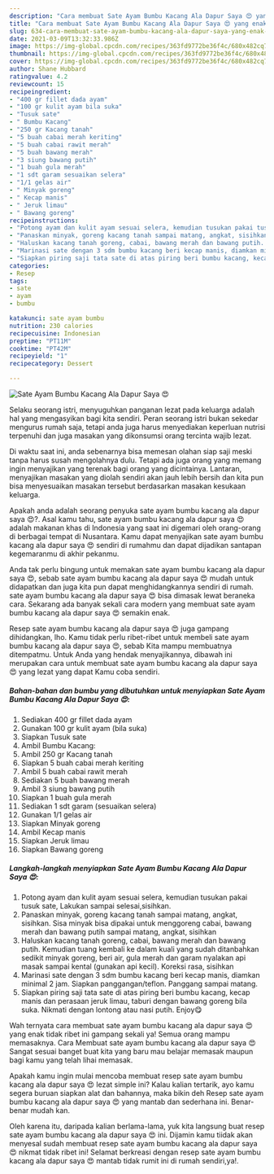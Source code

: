 ```yaml
---
description: "Cara membuat Sate Ayam Bumbu Kacang Ala Dapur Saya 😍 yang enak Untuk Jualan"
title: "Cara membuat Sate Ayam Bumbu Kacang Ala Dapur Saya 😍 yang enak Untuk Jualan"
slug: 634-cara-membuat-sate-ayam-bumbu-kacang-ala-dapur-saya-yang-enak-untuk-jualan
date: 2021-03-09T13:32:33.986Z
image: https://img-global.cpcdn.com/recipes/363fd9772be36f4c/680x482cq70/sate-ayam-bumbu-kacang-ala-dapur-saya-😍-foto-resep-utama.jpg
thumbnail: https://img-global.cpcdn.com/recipes/363fd9772be36f4c/680x482cq70/sate-ayam-bumbu-kacang-ala-dapur-saya-😍-foto-resep-utama.jpg
cover: https://img-global.cpcdn.com/recipes/363fd9772be36f4c/680x482cq70/sate-ayam-bumbu-kacang-ala-dapur-saya-😍-foto-resep-utama.jpg
author: Shane Hubbard
ratingvalue: 4.2
reviewcount: 15
recipeingredient:
- "400 gr fillet dada ayam"
- "100 gr kulit ayam bila suka"
- "Tusuk sate"
- " Bumbu Kacang"
- "250 gr Kacang tanah"
- "5 buah cabai merah keriting"
- "5 buah cabai rawit merah"
- "5 buah bawang merah"
- "3 siung bawang putih"
- "1 buah gula merah"
- "1 sdt garam sesuaikan selera"
- "1/1 gelas air"
- " Minyak goreng"
- " Kecap manis"
- " Jeruk limau"
- " Bawang goreng"
recipeinstructions:
- "Potong ayam dan kulit ayam sesuai selera, kemudian tusukan pakai tusuk sate, Lakukan sampai selesai,sisihkan."
- "Panaskan minyak, goreng kacang tanah sampai matang, angkat, sisihkan. Sisa minyak bisa dipakai untuk menggoreng cabai, bawang merah dan bawang putih sampai matang, angkat, sisihkan"
- "Haluskan kacang tanah goreng, cabai, bawang merah dan bawang putih. Kemudian tuang kembali ke dalam kuali yang sudah ditanbahkan sedikit minyak goreng, beri air, gula merah dan garam nyalakan api masak sampai kental (gunakan api kecil). Koreksi rasa, sisihkan"
- "Marinasi sate dengan 3 sdm bumbu kacang beri kecap manis, diamkan minimal 2 jam. Siapkan panggangan/teflon. Panggang sampai matang."
- "Siapkan piring saji tata sate di atas piring beri bumbu kacang, kecap manis dan perasaan jeruk limau, taburi dengan bawang goreng bila suka. Nikmati dengan lontong atau nasi putih. Enjoy😋"
categories:
- Resep
tags:
- sate
- ayam
- bumbu

katakunci: sate ayam bumbu 
nutrition: 230 calories
recipecuisine: Indonesian
preptime: "PT11M"
cooktime: "PT42M"
recipeyield: "1"
recipecategory: Dessert

---
```



![Sate Ayam Bumbu Kacang Ala Dapur Saya 😍](https://img-global.cpcdn.com/recipes/363fd9772be36f4c/680x482cq70/sate-ayam-bumbu-kacang-ala-dapur-saya-😍-foto-resep-utama.jpg)

Selaku seorang istri, menyuguhkan panganan lezat pada keluarga adalah hal yang mengasyikan bagi kita sendiri. Peran seorang istri bukan sekedar mengurus rumah saja, tetapi anda juga harus menyediakan keperluan nutrisi terpenuhi dan juga masakan yang dikonsumsi orang tercinta wajib lezat.

Di waktu  saat ini, anda sebenarnya bisa memesan olahan siap saji meski tanpa harus susah mengolahnya dulu. Tetapi ada juga orang yang memang ingin menyajikan yang terenak bagi orang yang dicintainya. Lantaran, menyajikan masakan yang diolah sendiri akan jauh lebih bersih dan kita pun bisa menyesuaikan masakan tersebut berdasarkan masakan kesukaan keluarga. 



Apakah anda adalah seorang penyuka sate ayam bumbu kacang ala dapur saya 😍?. Asal kamu tahu, sate ayam bumbu kacang ala dapur saya 😍 adalah makanan khas di Indonesia yang saat ini digemari oleh orang-orang di berbagai tempat di Nusantara. Kamu dapat menyajikan sate ayam bumbu kacang ala dapur saya 😍 sendiri di rumahmu dan dapat dijadikan santapan kegemaranmu di akhir pekanmu.

Anda tak perlu bingung untuk memakan sate ayam bumbu kacang ala dapur saya 😍, sebab sate ayam bumbu kacang ala dapur saya 😍 mudah untuk didapatkan dan juga kita pun dapat menghidangkannya sendiri di rumah. sate ayam bumbu kacang ala dapur saya 😍 bisa dimasak lewat beraneka cara. Sekarang ada banyak sekali cara modern yang membuat sate ayam bumbu kacang ala dapur saya 😍 semakin enak.

Resep sate ayam bumbu kacang ala dapur saya 😍 juga gampang dihidangkan, lho. Kamu tidak perlu ribet-ribet untuk membeli sate ayam bumbu kacang ala dapur saya 😍, sebab Kita mampu membuatnya ditempatmu. Untuk Anda yang hendak menyajikannya, dibawah ini merupakan cara untuk membuat sate ayam bumbu kacang ala dapur saya 😍 yang lezat yang dapat Kamu coba sendiri.

<!--inarticleads1-->

##### Bahan-bahan dan bumbu yang dibutuhkan untuk menyiapkan Sate Ayam Bumbu Kacang Ala Dapur Saya 😍:

1. Sediakan 400 gr fillet dada ayam
1. Gunakan 100 gr kulit ayam (bila suka)
1. Siapkan Tusuk sate
1. Ambil  Bumbu Kacang:
1. Ambil 250 gr Kacang tanah
1. Siapkan 5 buah cabai merah keriting
1. Ambil 5 buah cabai rawit merah
1. Sediakan 5 buah bawang merah
1. Ambil 3 siung bawang putih
1. Siapkan 1 buah gula merah
1. Sediakan 1 sdt garam (sesuaikan selera)
1. Gunakan 1/1 gelas air
1. Siapkan  Minyak goreng
1. Ambil  Kecap manis
1. Siapkan  Jeruk limau
1. Siapkan  Bawang goreng




<!--inarticleads2-->

##### Langkah-langkah menyiapkan Sate Ayam Bumbu Kacang Ala Dapur Saya 😍:

1. Potong ayam dan kulit ayam sesuai selera, kemudian tusukan pakai tusuk sate, Lakukan sampai selesai,sisihkan.
1. Panaskan minyak, goreng kacang tanah sampai matang, angkat, sisihkan. Sisa minyak bisa dipakai untuk menggoreng cabai, bawang merah dan bawang putih sampai matang, angkat, sisihkan
1. Haluskan kacang tanah goreng, cabai, bawang merah dan bawang putih. Kemudian tuang kembali ke dalam kuali yang sudah ditanbahkan sedikit minyak goreng, beri air, gula merah dan garam nyalakan api masak sampai kental (gunakan api kecil). Koreksi rasa, sisihkan
1. Marinasi sate dengan 3 sdm bumbu kacang beri kecap manis, diamkan minimal 2 jam. Siapkan panggangan/teflon. Panggang sampai matang.
1. Siapkan piring saji tata sate di atas piring beri bumbu kacang, kecap manis dan perasaan jeruk limau, taburi dengan bawang goreng bila suka. Nikmati dengan lontong atau nasi putih. Enjoy😋




Wah ternyata cara membuat sate ayam bumbu kacang ala dapur saya 😍 yang enak tidak ribet ini gampang sekali ya! Semua orang mampu memasaknya. Cara Membuat sate ayam bumbu kacang ala dapur saya 😍 Sangat sesuai banget buat kita yang baru mau belajar memasak maupun bagi kamu yang telah lihai memasak.

Apakah kamu ingin mulai mencoba membuat resep sate ayam bumbu kacang ala dapur saya 😍 lezat simple ini? Kalau kalian tertarik, ayo kamu segera buruan siapkan alat dan bahannya, maka bikin deh Resep sate ayam bumbu kacang ala dapur saya 😍 yang mantab dan sederhana ini. Benar-benar mudah kan. 

Oleh karena itu, daripada kalian berlama-lama, yuk kita langsung buat resep sate ayam bumbu kacang ala dapur saya 😍 ini. Dijamin kamu tiidak akan menyesal sudah membuat resep sate ayam bumbu kacang ala dapur saya 😍 nikmat tidak ribet ini! Selamat berkreasi dengan resep sate ayam bumbu kacang ala dapur saya 😍 mantab tidak rumit ini di rumah sendiri,ya!.

